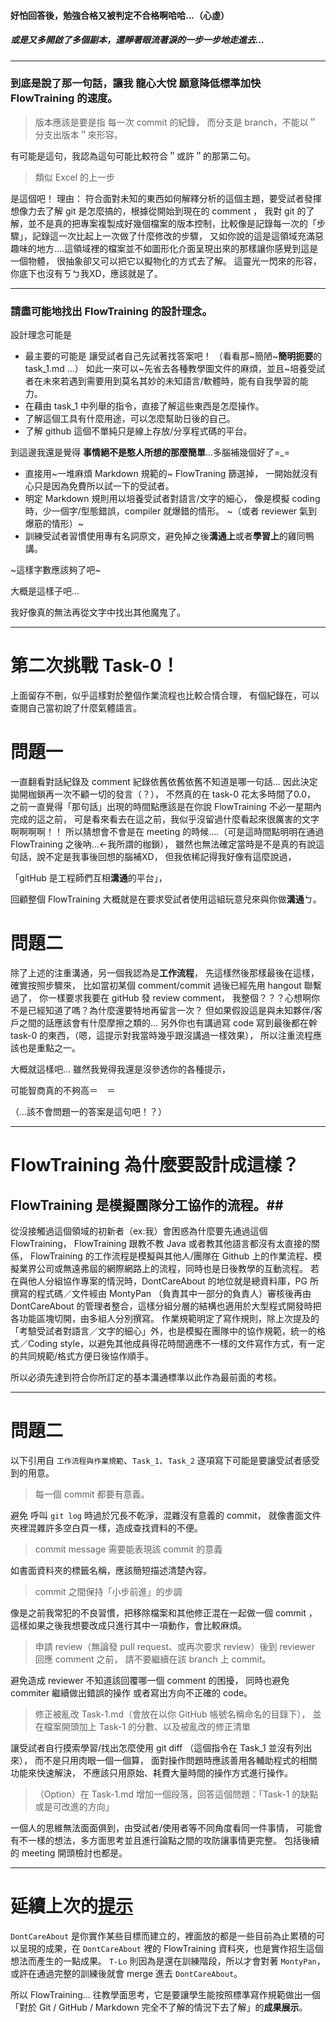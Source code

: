 


#### 好怕回答後，勉強合格又被判定不合格啊哈哈...（心虛） ####
##### 或是又多開啟了多個副本，還睜著眼流著淚的一步一步地走進去... #####


---------------------------------------------------------------------


### 到底是說了那一句話，讓我 龍心大悅 願意降低標準加快 FlowTraining 的速度。 ###

>版本應該是要是指 每一次 commit 的紀錄，
>而分支是 branch，不能以＂分支出版本＂來形容。

有可能是這句，我認為這句可能比較符合＂或許＂的那第二句。

>類似 Excel 的上一步

是這個吧！
理由：
符合面對未知的東西如何解釋分析的這個主題，要受試者發揮想像力去了解 git 是怎麼搞的，根據從開始到現在的 comment ，
我對 git  的了解，並不是真的把專案複製成好幾個檔案的版本控制，比較像是記錄每一次的「步驟」，記錄這一次比起上一次做了什麼修改的步驟，
又如你說的這是這領域充滿惡趣味的地方....這領域裡的檔案並不如圖形化介面呈現出來的那樣讓你感覺到這是一個物體，
很抽象卻又可以把它以擬物化的方式去了解。
這靈光一閃來的形容，你底下也沒有ㄎㄅ我XD，應該就是了。


--------------------------------------------------------------------


### 請盡可能地找出 **FlowTraining 的設計理念**。 ###

設計理念可能是
- 最主要的可能是 讓受試者自己先試著找答案吧！  （看看那~簡陋~**簡明扼要**的 task_1.md ...）
	如此一來可以~先省去各種教學圖文件的麻煩，並且~培養受試者在未來若遇到需要用到莫名其妙的未知語言/軟體時，能有自我學習的能力。
- 在藉由 task_1 中列舉的指令，直接了解這些東西是怎麼操作。
- 了解這個工具有什麼用途，可以怎麼幫助日後的自己。
- 了解 github 這個不單純只是線上存放/分享程式碼的平台。

到這邊我還是覺得 **事情絕不是憨人所想的那麼簡單**...多腦補幾個好了=_=
- 直接用~一堆麻煩 Markdown 規範的~ FlowTraning 篩選掉，
	一開始就沒有心只是因為免費所以試一下的受試者。
- 明定 Markdown 規則用以培養受試者對語言/文字的細心，
	像是模擬 coding 時，少一個字/型態錯誤，compiler 就爆錯的情形。 ~（或者 reviewer 氣到爆筋的情形）~
- 訓練受試者習慣使用專有名詞原文，避免掉之後**溝通上**或者**學習上**的雞同鴨講。


~這樣字數應該夠了吧~

大概是這樣子吧...

我好像真的無法再從文字中找出其他魔鬼了。


---------------------------------------------------------------------




第二次挑戰 Task-0！
=============

上面留存不刪，似乎這樣對於整個作業流程也比較合情合理，
有個紀錄在，可以查閱自己當初說了什麼氣體語言。

# 問題一 #


一直翻看對話紀錄及 comment 紀錄依舊依舊依舊不知道是哪一句話...
因此決定拋開枷鎖再一次不顧一切的發言（？），
不然真的在 task-0 花太多時間了0.0，
之前一直覺得「那句話」出現的時間點應該是在你說 FlowTraining 不必一星期內完成的這之前，
可是看來看去在這之前，我似乎沒留過什麼看起來很厲害的文字啊啊啊啊！！
所以猜想會不會是在 meeting 的時候....（可是這時間點明明在通過 FlowTraining 之後吶...←我所謂的枷鎖），
雖然也無法確定當時是不是真的有說這句話，說不定是我事後回想的腦補XD，
但我依稀記得我好像有這麼說過，

「gitHub 是工程師們互相**溝通**的平台」，

回顧整個 FlowTraining 大概就是在要求受試者使用這組玩意兒來與你做**溝通**ㄅ。


# 問題二 #


除了上述的注重溝通，另一個我認為是**工作流程**，
先這樣然後那樣最後在這樣，確實按照步驟來，
比如當初某個 comment/commit 過後已經先用 hangout 聯繫過了，
你一樣要求我要在 gitHub 發 review comment，
我整個？？？心想啊你不是已經知道了嗎？為什麼還要特地再留言一次？
但如果假設這是與未知夥伴/客戶之間的話應該會有什麼摩擦之類的...
另外你也有講過寫 code 寫到最後都在幹 task-0 的東西，（嗯，這提示對我當時幾乎跟沒講過一樣效果），
所以注重流程應該也是重點之一。


大概就這樣吧...
雖然我覺得我還是沒參透你的各種提示，

可能智商真的不夠高＝　＝

（...該不會問題一的答案是這句吧！？）


---------------------------------------------------------------------


# FlowTraining 為什麼要設計成這樣？ #

## FlowTraining 是模擬團隊分工協作的流程。##

從沒接觸過這個領域的初新者（ex:我）會困惑為什麼要先通過這個 FlowTraining，
FlowTraining 跟教不教 Java 或者教其他語言都沒有太直接的關係，
FlowTraining 的工作流程是模擬與其他人/團隊在 Github 上的作業流程、模擬業界公司或無遠弗屆的網際網路上的流程，同時也是日後教學的互動流程。
若在與他人分組協作專案的情況時，DontCareAbout 的地位就是總資料庫，PG 所撰寫的程式碼／文件經由 MontyPan （負責其中一部分的負責人）審核後再由 DontCareAbout 的管理者整合，這樣分組分層的結構也適用於大型程式開發時把各功能區塊切開，由多組人分別撰寫。
作業規範明定了寫作規則，除上次提及的「考驗受試者對語言／文字的細心」外，也是模擬在團隊中的協作規範，統一的格式／Coding style，以避免其他成員得花時間適應不一樣的文件寫作方式，有一定的共同規範/格式方便日後協作順手。

所以必須先達到符合你所訂定的基本溝通標準以此作為最前面的考核。


---------------------------------------------------------------------


# 問題二 #

以下引用自 `工作流程與作業規範`、`Task_1`、`Task_2`
逐項寫下可能是要讓受試者感受到的用意。


>每一個 commit 都要有意義。


避免 呼叫 `git log` 時過於冗長不乾淨，混雜沒有意義的 commit，
就像書面文件夾裡混雜許多空白頁一樣，造成查找資料的不便。

>commit message 需要能表現該 commit 的意義


如書面資料夾的標籤名稱，應該簡短描述清楚內容。

>commit 之間保持「小步前進」的步調


像是之前我常犯的不良習慣，把移除檔案和其他修正混在一起做一個 commit ，
這樣如果之後我想要改成只進行其中一項動作，會比較麻煩。

>申請 review（無論發 pull request、或再次要求 review）後到 reviewer 回應 comment 之前，
>請不要繼續在該 branch 上 commit。


避免造成 reviewer 不知道該回覆哪一個 comment 的困擾，
同時也避免 commiter 繼續做出錯誤的操作 或者寫出方向不正確的 code。

>修正被亂改 Task-1.md（會放在以你 GitHub 帳號名稱命名的目錄下），
>並在檔案開頭加上 Task-1 的分數、以及被亂改的修正清單


讓受試者自行摸索學習/找出怎麼使用 git diff （這個指令在 Task_1 並沒有列出來），
而不是只用肉眼一個一個算，
面對操作問題時應該善用各輔助程式的相關功能來快速解決，
不應該只用原始、耗費大量時間的操作方式進行操作。

>（Option）在 Task-1.md 增加一個段落，回答這個問題：「Task-1 的缺點或是可改進的方向」


一個人的思維無法面面俱到，由受試者/使用者等不同角度看同一件事情，
可能會有不一樣的想法，多方面思考並且進行論點之間的攻防讓事情更完整。
包括後續的 meeting 開頭檢討也都是。


---------------------------------------------------------------------

[提示]: https://github.com/MontyPan/T-Lo/pull/9#pullrequestreview-324281184
# 延續上次的[提示] #

`DontCareAbout` 是你實作某些目標而建立的，裡面放的都是一些目前為止累積的可以呈現的成果，在 `DontCareAbout` 裡的 FlowTraining 資料夾，也是實作招生這個想法而產生的一點成果。
`T-Lo` 則因為是還在訓練階段，所以才會對著 `MontyPan`，或許在通過完整的訓練後就會 merge 進去 `DontCareAbout`。

所以 FlowTraining... 往教學面思考，它是要讓學生能按照標準寫作規範做出一個「對於 Git / GitHub / Markdown 完全不了解的情況下去了解」的**成果展示**。
